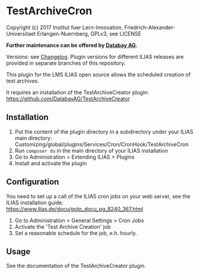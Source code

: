 # TestArchiveCron

Copyright (c) 2017 Institut fuer Lern-Innovation, Friedrich-Alexander-Universitaet Erlangen-Nuernberg, GPLv3, see LICENSE

**Further maintenance can be offered by [Databay AG](https://www.databay.de).**

Versions: see [Changelog](CHANGELOG.md). Plugin versions for different ILIAS releases are provided in separate branches of this repository.

This plugin for the LMS ILIAS open source allows the scheduled creation of test archives.

It requires an installation of the TestArchiveCreator plugin:
https://github.com/DatabayAG/TestArchiveCreator


## Installation
1. Put the content of the plugin directory in a subdirectory under your ILIAS main directory:
Customizing/global/plugins/Services/Cron/CronHook/TestArchiveCron
2. Run `composer du` in the main directory of your ILIAS installation
3. Go to Administration > Extending ILIAS > Plugins
4. Install and activate the plugin


## Configuration

You need to set up a call of the ILIAS cron jobs on your web server, see the ILIAS installation guide:
https://www.ilias.de/docu/goto_docu_pg_8240_367.html

1. Go to Administration > General Settings > Cron Jobs
2. Activate the 'Test Archive Creation' job
3. Set a reasonable schedule for the job, e.h. hourly.


## Usage

See the documentation of the TestArchiveCreator plugin.

